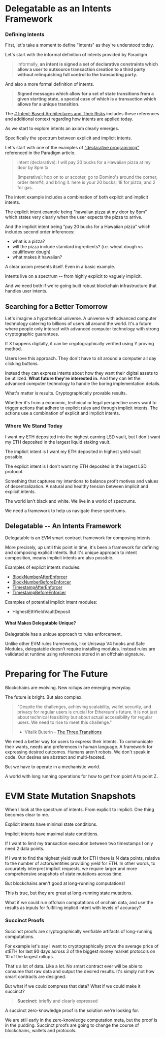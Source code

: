 # Delegatable as an Intents Framework

### Defining Intents
First, let's take a moment to define "intents" as they're understood today.

Let's start with the informal definition of intents provided by Paradigm

> Informally, **an intent is signed a set of declarative constraints which allow a user to outsource transaction creation to a third party without relinquishing full control to the transacting party.**

And also a more formal definition of intents.

> **Signed messages which allow for a set of state transitions from a given starting state, a special case of which is a transaction which allows for a unique transition**.

The [# Intent-Based Architectures and Their Risks](https://www.paradigm.xyz/2023/06/intents) includes these references and additional context regarding how intents are applied today.

As we start to explore intents an axiom clearly emerges.

Specifically the spectrum between explicit and implicit intents.

Let's start with one of the examples of ["declarative programming"](https://twitter.com/CannnGurel/status/1663292583550803969) referenced in the Paradigm article.

> intent (declarative): I will pay 20 bucks for a Hawaiian pizza at my door by 8pm tx 
> 
> (imperative): hop on to ur scooter, go to Domino's around the corner, order item#4, and bring it. here is your 20 bucks; 18 for pizza, and 2 for gas.

The intent example includes a combination of both explicit and implicit intents.

The explicit intent example being "hawaiian pizza at my door by 8pm" which states very clearly when the user expects the pizza to arrive.

And the implicit intent being "pay 20 bucks for a Hawaiian pizza" which includes second order inferences: 
- what is a pizza?
- will the pizza include standard ingredients? (i.e. wheat dough vs cauliflower dough)
- what makes it hawaiian?

A clear axiom presents itself. Even in a basic example.

Intents live on a spectrum -- from highly explicit to vaguely implicit.

And we need both if we're going built robust blockchain infrastructure that handles user intents.

## Searching for a Better Tomorrow
Let's imagine a hypothetical universe. A universe with advanced computer technology catering to billions of users all around the world. It's a future where people only interact with advanced computer technology with strong cryptographic guarantees. 

If X happens digitally, it can be cryptographically verified using Y proving method.

Users love this approach. They don't have to sit around a computer all day clicking buttons.

Instead they can express intents about how they want their digital assets to be utilized. **What future they're interested in.** And they can let the advanced computer technology to handle the boring implementation details. 

What's matter is results. Cryptographically provable results.

Whether it's from a economic, technical or legal perspective users want to trigger actions that adhere to explicit rules and through implicit intents. The actions use a combination of explicit and implicit intents.

### Where We Stand Today

I want my ETH deposited into the highest earning LSD vault, but I don't want my ETH deposited in the largest liquid staking vault.

The implicit intent is I want my ETH deposited in highest yield vault possible.

The explicit intent is I don't want my ETH deposited in the largest LSD protocol.

Something that captures my intentions to balance profit motives and values of decentralization. A natural and healthy tension between implicit and explicit intents.

The world isn't black and white. We live in a world of spectrums.

We need a framework to help us navigate these spectrums.

## Delegatable -- An Intents Framework
Delegatable is an EVM smart contract framework for composing intents.

More precisely, up until this point in time, it's been a framework for defining and composing explicit intents. But it's unique approach to intent composition, means implicit intents are also possible.

Examples of explicit intents modules:

- [BlockNumberAfterEnforcer](https://github.com/delegatable/delegatable-sol/blob/main/contracts/enforcers/BlockNumberAfterEnforcer.sol)
- [BlockNumberBeforeEnforcer](https://github.com/delegatable/delegatable-sol/blob/main/contracts/enforcers/BlockNumberBeforeEnforcer.sol)
- [TimestampAfterEnforcer](https://github.com/delegatable/delegatable-sol/blob/main/contracts/enforcers/TimestampAfterEnforcer.sol)
- [TimestampBeforeEnforcer](https://github.com/delegatable/delegatable-sol/blob/main/contracts/enforcers/TimestampBeforeEnforcer.sol)

Examples of potential implicit intent modules:
- HighestEthYieldVaultDeposit

#### What Makes Delegatable Unique?
Delegatable has a unique approach to rules enforcement.

Unlike other EVM rules frameworks, like Uniswap V4 hooks and Safe Modules, delegatable doesn't require installing modules. Instead rules are validated at runtime using references stored in an offchain signature.

# Preparing for The Future

Blockchains are evolving. New rollups are emerging everyday.  

The future is bright. But also complex.

> "Despite the challenges, achieving scalability, wallet security, and privacy for regular users is crucial for Ethereum's future. It is not just about technical feasibility but about actual accessibility for regular users. We need to rise to meet this challenge."
> - Vitalik Buterin - [The Three Transitions](https://vitalik.ca/general/2023/06/09/three_transitions.html)

We need a better way for users to express their intents. To communicate their wants, needs and preferences in human language. A framework for expressing desired outcomes. Humans aren't robots. We don't speak in code. Our desires are abstract and multi-faceted.

But we have to operate in a mechanistic world.

A world with long running operations for how to get from point A to point Z.

# EVM State Mutation Snapshots

When I look at the spectrum of intents. From explicit to implicit. One thing becomes clear to me.

Explicit intents have minimal state conditions.

Implicit intents have maximal state conditions.

If I want to limit my transaction execution between two timestamps I only need 2 data points.

If I want to find the highest yield vault for ETH there is N data points, relative to the number of actors/entities providing yield for ETH. In other words, to accurately interpret implicit requests, we require larger and more comprehensive snapshots of state mutations across time.

But blockchains aren't good at long-running computations!

This is true, but they are great at long-running state mutations.

What if we could run offchain computations of onchain data, and use the results as inputs for fulfilling implicit intent with levels of accuracy?

### Succinct Proofs

Succinct proofs are cryptographically verifiable artifacts of long-running computations.

For example let's say I want to cryptographically prove the average price of stETH for last 90 days across 3 of the biggest money market protocols on 10 of the largest rollups.

That's a lot of data. Like a lot. No smart contract ever will be able to consume that raw data and output the desired results. It's simply not how smart contracts are designed.

But what if we could compress that data? What if we could make it succinct?

> **Succinct:** briefly and clearly expressed

A succinct zero-knowledge proof is the solution we're looking for.

We are still early in the zero-knowledge computation meta, but the proof is in the pudding. Succinct proofs are going to change the course of blockchains, wallets and protocols.
